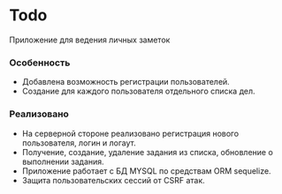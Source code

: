 # Todo #
Приложение для ведения личных заметок

### Особенность ###
* Добавлена возможность регистрации пользователей.
* Создание для каждого пользователя отдельного списка дел.

### Реализовано ###
* На серверной стороне реализовано регистрация нового пользователя, логин и логаут.
* Получение, создание, удаление задания из списка, обновление о выполнении задания.
* Приложение работает с БД MYSQL по средствам ORM sequelize.
* Защита пользовательских сессий от CSRF атак.